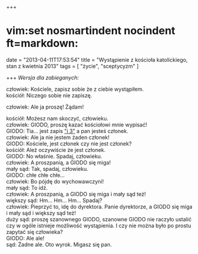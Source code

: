 +++
# vim:set nosmartindent nocindent ft=markdown:
date = "2013-04-11T17:53:54"
title = "Wystąpienie z kościoła katolickiego, stan z kwietnia 2013"
tags = [ "życie", "sceptycyzm" ]

+++
_Wersja dla zabieganych:_

człowiek: Kościele, zapisz sobie że z ciebie wystąpiłem.  
kościół: Niczego sobie nie zapiszę.  
<!--more-->człowiek: Ale ja proszę! Żądam!  
kościół: Możesz nam skoczyć, człowieku.  
człowiek: GIODO, proszę kazać kościołowi mnie wypisać!  
GIODO: Tia... jest zapis ["i 3"](/2012/05/22/i-3/)
a pan jesteś członek.  
człowiek: Ale ja nie jestem żaden członek!  
GIODO: Kościele, jest członek czy nie jest członek?  
kościół: Ależ oczywiście że jest członek.  
GIODO: No właśnie. Spadaj, człowieku.  
człowiek: A proszpanią, a GIODO się miga!  
mały sąd: Tak, spadaj, człowieku.  
GIODO: chłe chłe chłe...  
człowiek: Bo pójdę do wychowawczyni!  
mały sąd: To idź.  
człowiek: A proszpanią, a GIODO się miga i mały sąd też!  
większy sąd: Hm... Hm... Hm... Spadaj?  
człowiek: Pieprzyć to, idę do dyrektora. Panie dyrektorze,
a GIODO się miga i mały sąd i większy sąd też!  
duży sąd: proszę szanownego GIODO, szanowne GIODO nie raczyło
ustalić czy w ogóle istnieje możliwość wystąpienia. I czy
nie można było po prostu zapytać się człowieka?  
GIODO: Ale ale!  
sąd: Żadne ale. Oto wyrok. Migasz się pan.  

